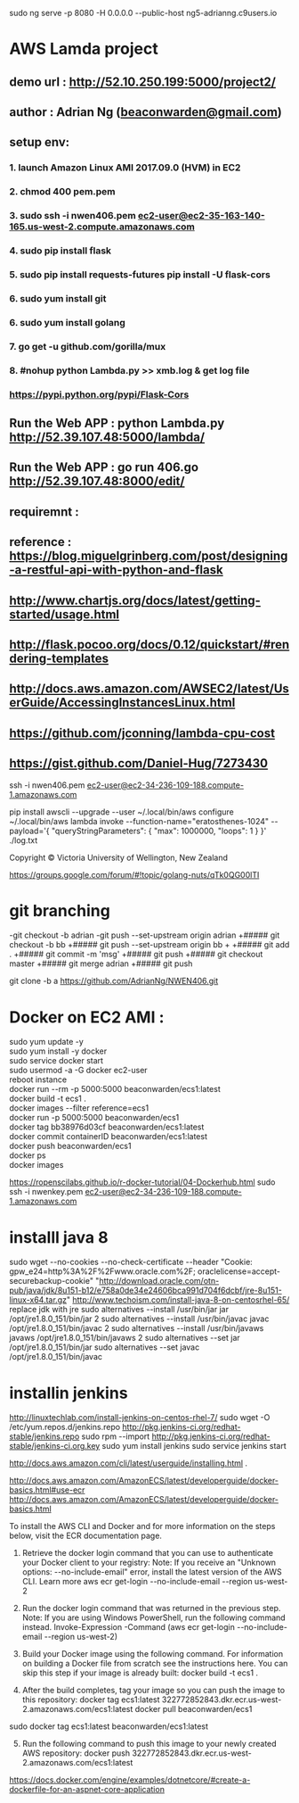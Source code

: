 sudo ng serve -p 8080 -H 0.0.0.0 --public-host ng5-adrianng.c9users.io


#  AWS  Lamda project
## demo url :  http://52.10.250.199:5000/project2/
## author :  Adrian Ng  (beaconwarden@gmail.com)
## setup env:
### 1.  launch Amazon Linux AMI 2017.09.0 (HVM) in EC2
### 2.  chmod 400 pem.pem
### 3.  sudo ssh -i nwen406.pem ec2-user@ec2-35-163-140-165.us-west-2.compute.amazonaws.com
### 4.  sudo pip install flask
### 5.  sudo pip install requests-futures   pip install -U flask-cors
### 6.  sudo yum install git 
### 6.  sudo yum install golang
### 7.  go get -u github.com/gorilla/mux  
### 8. #nohup python Lambda.py >> xmb.log &  get log file 
### https://pypi.python.org/pypi/Flask-Cors
## Run the Web APP :   python Lambda.py    http://52.39.107.48:5000/lambda/
## Run the Web APP :   go run 406.go    http://52.39.107.48:8000/edit/
## requiremnt :  
## reference : https://blog.miguelgrinberg.com/post/designing-a-restful-api-with-python-and-flask
## http://www.chartjs.org/docs/latest/getting-started/usage.html
## http://flask.pocoo.org/docs/0.12/quickstart/#rendering-templates
## http://docs.aws.amazon.com/AWSEC2/latest/UserGuide/AccessingInstancesLinux.html
## https://github.com/jconning/lambda-cpu-cost
## https://gist.github.com/Daniel-Hug/7273430

ssh -i nwen406.pem ec2-user@ec2-34-236-109-188.compute-1.amazonaws.com


pip install awscli --upgrade --user
~/.local/bin/aws configure
~/.local/bin/aws  lambda invoke --function-name="eratosthenes-1024" --payload='{ "queryStringParameters": { "max": 1000000, "loops": 1 } }' ./log.txt

Copyright © Victoria University of Wellington, New Zealand






https://groups.google.com/forum/#!topic/golang-nuts/qTk0QG00lTI


# git branching 

-git checkout -b adrian
 -git push --set-upstream origin adrian
 +##### git checkout -b bb
 +##### git push --set-upstream origin bb
 +
 +##### git add .
 +##### git commit -m 'msg'
 +##### git push
 +##### git checkout master
 +##### git merge adrian
 +##### git push
 
 git clone -b a  https://github.com/AdrianNg/NWEN406.git
 
# Docker on EC2 AMI :
sudo yum update -y  
sudo yum install -y docker  
sudo service docker start  
sudo usermod -a -G docker ec2-user  
reboot instance   
docker run --rm -p 5000:5000 beaconwarden/ecs1:latest    
docker build -t ecs1 .  
docker images --filter reference=ecs1    
docker run -p 5000:5000 beaconwarden/ecs1    
docker tag bb38976d03cf beaconwarden/ecs1:latest    
docker commit containerID  beaconwarden/ecs1:latest  
docker push beaconwarden/ecs1   
docker ps   
docker images   
 
 
 https://ropenscilabs.github.io/r-docker-tutorial/04-Dockerhub.html
 sudo ssh -i nwenkey.pem ec2-user@ec2-34-236-109-188.compute-1.amazonaws.com
 
 
# installl java 8
 sudo wget --no-cookies --no-check-certificate --header "Cookie: gpw_e24=http%3A%2F%2Fwww.oracle.com%2F; oraclelicense=accept-securebackup-cookie"  "http://download.oracle.com/otn-pub/java/jdk/8u151-b12/e758a0de34e24606bca991d704f6dcbf/jre-8u151-linux-x64.tar.gz" 
 http://www.techoism.com/install-java-8-on-centosrhel-65/
replace jdk with jre
sudo alternatives --install /usr/bin/jar jar /opt/jre1.8.0_151/bin/jar 2
sudo alternatives --install /usr/bin/javac javac /opt/jre1.8.0_151/bin/javac 2
sudo alternatives --install /usr/bin/javaws javaws /opt/jre1.8.0_151/bin/javaws 2
sudo alternatives --set jar /opt/jre1.8.0_151/bin/jar
sudo alternatives --set javac /opt/jre1.8.0_151/bin/javac
 

# installin jenkins 
 http://linuxtechlab.com/install-jenkins-on-centos-rhel-7/
sudo wget -O /etc/yum.repos.d/jenkins.repo http://pkg.jenkins-ci.org/redhat-stable/jenkins.repo
sudo rpm --import http://pkg.jenkins-ci.org/redhat-stable/jenkins-ci.org.key 
 sudo yum install jenkins
 sudo service jenkins start
 
 
 http://docs.aws.amazon.com/cli/latest/userguide/installing.html
 .
 
 http://docs.aws.amazon.com/AmazonECS/latest/developerguide/docker-basics.html#use-ecr
 http://docs.aws.amazon.com/AmazonECS/latest/developerguide/docker-basics.html
 
 To install the AWS CLI and Docker and for more information on the steps below, visit the ECR documentation page.
1) Retrieve the docker login command that you can use to authenticate your Docker client to your registry: 
Note: 
If you receive an "Unknown options: --no-include-email" error, install the latest version of the AWS CLI. Learn more
aws ecr get-login --no-include-email --region us-west-2

2) Run the docker login command that was returned in the previous step. 
Note: 
If you are using Windows PowerShell, run the following command instead.
Invoke-Expression -Command (aws ecr get-login --no-include-email --region us-west-2)

3) Build your Docker image using the following command. For information on building a Docker file from scratch see the instructions here. You can skip this step if your image is already built:
docker build -t ecs1 .

4) After the build completes, tag your image so you can push the image to this repository:
docker tag ecs1:latest 322772852843.dkr.ecr.us-west-2.amazonaws.com/ecs1:latest
docker pull beaconwarden/ecs1

sudo docker tag ecs1:latest beaconwarden/ecs1:latest


5) Run the following command to push this image to your newly created AWS repository:
docker push 322772852843.dkr.ecr.us-west-2.amazonaws.com/ecs1:latest



https://docs.docker.com/engine/examples/dotnetcore/#create-a-dockerfile-for-an-aspnet-core-application